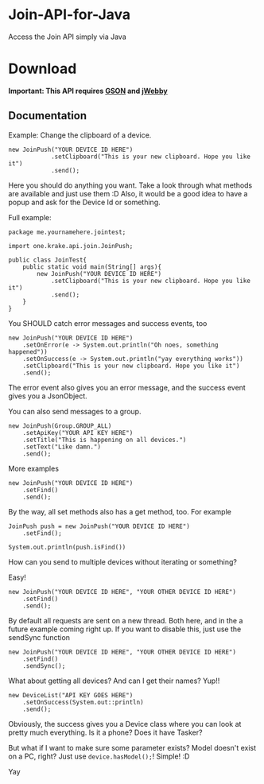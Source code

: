 # Join-API-for-Java
Access the Join API simply via Java

# Download
**Important: This API requires [GSON](http://search.maven.org/#search%7Cga%7C1%7Cg%3A%22com.google.code.gson%22a%3A%22gson%22)  and [jWebby](https://krake.one/webby)**

## Documentation

Example: Change the clipboard of a device.

```
new JoinPush("YOUR DEVICE ID HERE")
			.setClipboard("This is your new clipboard. Hope you like it")
			.send();
```

Here you should do anything you want. Take a look through what methods are available and just use them :D
Also, it would be a good idea to have a popup and ask for the Device Id or something.

Full example:
```
package me.yournamehere.jointest;

import one.krake.api.join.JoinPush;

public class JoinTest{
	public static void main(String[] args){
		new JoinPush("YOUR DEVICE ID HERE")
			.setClipboard("This is your new clipboard. Hope you like it")
			.send();
	}
}

```

You SHOULD catch error messages and success events, too

```
new JoinPush("YOUR DEVICE ID HERE")
	.setOnError(e -> System.out.println("Oh noes, something happened"))
	.setOnSuccess(e -> System.out.println("yay everything works"))
	.setClipboard("This is your new clipboard. Hope you like it")
	.send();
```

The error event also gives you an error message, and the success event gives you a JsonObject.

You can also send messages to a group.

```
new JoinPush(Group.GROUP_ALL)
	.setApiKey("YOUR API KEY HERE")
	.setTitle("This is happening on all devices.")
	.setText("Like damn.")
	.send();
```
More examples
```
new JoinPush("YOUR DEVICE ID HERE")
	.setFind()
	.send();
```

By the way, all set methods also has a get method, too.
For example
```
JoinPush push = new JoinPush("YOUR DEVICE ID HERE")
	.setFind();
	
System.out.println(push.isFind())
```

How can you send to multiple devices without iterating or something?

Easy!
```
new JoinPush("YOUR DEVICE ID HERE", "YOUR OTHER DEVICE ID HERE")
	.setFind()
	.send();
```

By default all requests are sent on a new thread. Both here, and in the a future example coming right up.
If you want to disable this, just use the sendSync function

```
new JoinPush("YOUR DEVICE ID HERE", "YOUR OTHER DEVICE ID HERE")
	.setFind()
	.sendSync();
```

What about getting all devices? And can I get their names?
Yup!!

```
new DeviceList("API KEY GOES HERE")
	.setOnSuccess(System.out::println)
	.send();
```
Obviously, the success gives you a Device class where you can look at pretty much everything.
Is it a phone? Does it have Tasker?

But what if I want to make sure some parameter exists? Model doesn't exist on a PC, right?
Just use `device.hasModel();`!
Simple! :D

Yay
